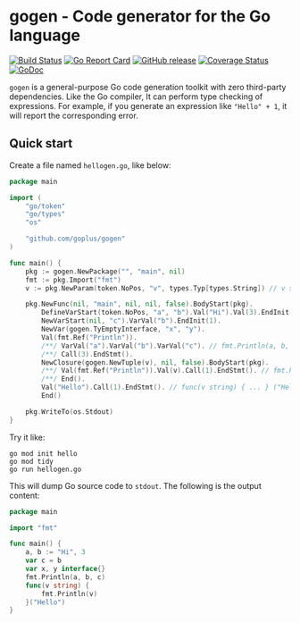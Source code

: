 gogen - Code generator for the Go language
========

[![Build Status](https://github.com/goplus/gogen/actions/workflows/go.yml/badge.svg)](https://github.com/goplus/gogen/actions/workflows/go.yml)
[![Go Report Card](https://goreportcard.com/badge/github.com/goplus/gogen)](https://goreportcard.com/report/github.com/goplus/gogen)
[![GitHub release](https://img.shields.io/github/v/tag/goplus/gogen.svg?label=release)](https://github.com/goplus/gogen/releases)
[![Coverage Status](https://codecov.io/gh/goplus/gogen/branch/main/graph/badge.svg)](https://codecov.io/gh/goplus/gogen)
[![GoDoc](https://pkg.go.dev/badge/github.com/goplus/gogen.svg)](https://pkg.go.dev/github.com/goplus/gogen)

`gogen` is a general-purpose Go code generation toolkit with zero third-party dependencies. Like the Go compiler, It can perform type checking of expressions. For example, if you generate an expression like `"Hello" + 1`, it will report the corresponding error.

## Quick start

Create a file named `hellogen.go`, like below:

```go
package main

import (
	"go/token"
	"go/types"
	"os"

	"github.com/goplus/gogen"
)

func main() {
	pkg := gogen.NewPackage("", "main", nil)
	fmt := pkg.Import("fmt")
	v := pkg.NewParam(token.NoPos, "v", types.Typ[types.String]) // v string

	pkg.NewFunc(nil, "main", nil, nil, false).BodyStart(pkg).
		DefineVarStart(token.NoPos, "a", "b").Val("Hi").Val(3).EndInit(2). // a, b := "Hi", 3
		NewVarStart(nil, "c").VarVal("b").EndInit(1).                      // var c = b
		NewVar(gogen.TyEmptyInterface, "x", "y").                          // var x, y interface{}
		Val(fmt.Ref("Println")).
		/**/ VarVal("a").VarVal("b").VarVal("c"). // fmt.Println(a, b, c)
		/**/ Call(3).EndStmt().
		NewClosure(gogen.NewTuple(v), nil, false).BodyStart(pkg).
		/**/ Val(fmt.Ref("Println")).Val(v).Call(1).EndStmt(). // fmt.Println(v)
		/**/ End().
		Val("Hello").Call(1).EndStmt(). // func(v string) { ... } ("Hello")
		End()

	pkg.WriteTo(os.Stdout)
}
```

Try it like:

```shell
go mod init hello
go mod tidy
go run hellogen.go
```

This will dump Go source code to `stdout`. The following is the output content:

```go
package main

import "fmt"

func main() {
	a, b := "Hi", 3
	var c = b
	var x, y interface{}
	fmt.Println(a, b, c)
	func(v string) {
		fmt.Println(v)
	}("Hello")
}
```
